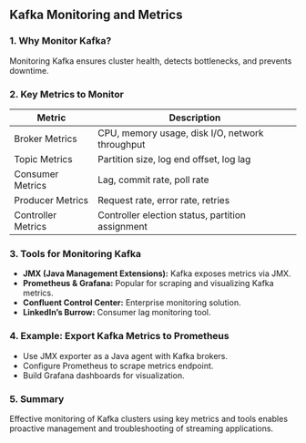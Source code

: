 ## Kafka Monitoring and Metrics

### 1. Why Monitor Kafka?
Monitoring Kafka ensures cluster health, detects bottlenecks, and prevents downtime.


### 2. Key Metrics to Monitor

| Metric                      | Description                                   |
|-----------------------------|-----------------------------------------------|
| Broker Metrics              | CPU, memory usage, disk I/O, network throughput |
| Topic Metrics               | Partition size, log end offset, log lag       |
| Consumer Metrics            | Lag, commit rate, poll rate                    |
| Producer Metrics            | Request rate, error rate, retries              |
| Controller Metrics          | Controller election status, partition assignment |


### 3. Tools for Monitoring Kafka
- **JMX (Java Management Extensions):** Kafka exposes metrics via JMX.
- **Prometheus & Grafana:** Popular for scraping and visualizing Kafka metrics.
- **Confluent Control Center:** Enterprise monitoring solution.
- **LinkedIn’s Burrow:** Consumer lag monitoring tool.


### 4. Example: Export Kafka Metrics to Prometheus
- Use JMX exporter as a Java agent with Kafka brokers.
- Configure Prometheus to scrape metrics endpoint.
- Build Grafana dashboards for visualization.


### 5. Summary
Effective monitoring of Kafka clusters using key metrics and tools enables proactive management and troubleshooting of streaming applications.
